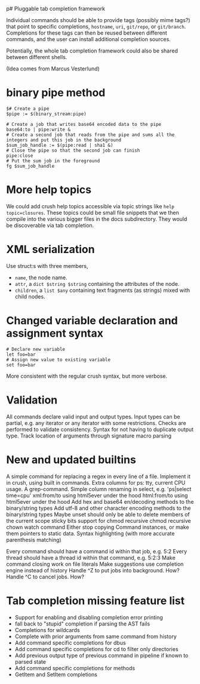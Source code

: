 p# Pluggable tab completion framework

Individual commands should be able to provide tags (possibly mime tags?)
that point to specific completions, `hostname`, `uri`, `git/repo`, or `git/branch`.
Completions for these tags can then be reused between different commands, and the 
user can install additional completion sources.

Potentially, the whole tab completion framework could also be shared between
different shells.

(Idea comes from Marcus Vesterlund)

# binary pipe method
```shell
$# Create a pipe
$pipe := $(binary_stream:pipe)

# Create a job that writes base64 encoded data to the pipe
base64:to | pipe:write &
# Create a second job that reads from the pipe and sums all the integers and put this job in the background
$sum_job_handle := $(pipe:read | sha1 &)
# Close the pipe so that the second job can finish
pipe:close
# Put the sum job in the foreground
fg $sum_job_handle
```

# More help topics

We could add crush help topics accessible via topic strings like `help topic=closures`.
These topics could be small file snippets that we then compile into the various bigger files in the
docs subdirectory. They would be discoverable via tab completion.

# XML serialization

Use struct:s with three members,

* `name`, the node name.
* `attr`, a `dict $string $string` containing the attributes of the node.
* `children`, a `list $any` containing text fragments (as strings) mixed with child nodes.

# Changed variable declaration and assignment syntax

```
# Declare new variable
let foo=bar
# Assign new value to existing variable
set foo=bar
```

More consistent with the regular crush syntax, but more verbose.

# Validation

All commands declare valid input and output types.
Input types can be partial, e.g. any iterator or any iterator with some restrictions.
Checks are performed to validate consistency.
Syntax for not having to duplicate output type.
Track location of arguments through signature macro parsing

# New and updated builtins

A simple command for replacing a regex in every line of a file. Implement it in crush, using built in commands.
Extra columns for ps: tty, current CPU usage.
A grep-command.
Simple column renaming in select, e.g. 'ps|select time=cpu'
xml:from/to using html5ever under the hood
html:from/to using html5ever under the hood
Add hex and base64 en/decoding methods to the binary/string types
Add utf-8 and other character encoding methods to the binary/string types
Maybe unset should only be able to delete members of the current scope
sticky bits support for chmod
recursive chmod
recursive chown
watch command
Either stop copying Command instances, or make them pointers to static data.
Syntax highlighting (with more accurate parenthesis matching)

Every command should have a command id within that job, e.g. 5:2
Every thread should have a thread id within that command, e.g. 5:2:3
Make command closing work on file literals
Make suggestions use completion engine instead of history
Handle ^Z to put jobs into background. How?
Handle ^C to cancel jobs. How?

# Tab completion missing feature list

* Support for enabling and disabling completion error printing
* fall back to "stupid" completion if parsing the AST fails
* Completions for wildcards
* Complete with prior arguments from same command from history
* Add command specific completions for dbus
* Add command specific completions for cd to filter only directories
* Add previous output type of previous command in pipeline if known to parsed state
* Add command specific completions for methods
* GetItem and SetItem completions

